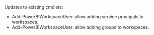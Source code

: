 Updates to existing cmdlets:
- Add-PowerBIWorkspaceUser: allow adding service principals to workspaces.
- Add-PowerBIWorkspaceUser: allow adding groups to workspaces.

